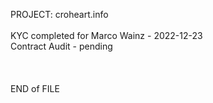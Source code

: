 PROJECT: croheart.info</br>
</br>
KYC completed for Marco Wainz - 2022-12-23</br>
Contract Audit - pending</br>
</br>
</br>
</br>
END of FILE
